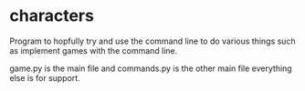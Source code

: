 characters
==========

Program to hopfully try and use the command line to do various things such as implement games with the command line.

game.py is the main file and commands.py is the other main file everything else is for support.

